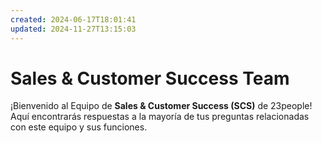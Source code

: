 ```yaml
---
created: 2024-06-17T18:01:41
updated: 2024-11-27T13:15:03
---
```


# Sales & Customer Success Team

¡Bienvenido al Equipo de **Sales & Customer Success (SCS)** de 23people! Aquí encontrarás respuestas a la mayoría de tus preguntas relacionadas con este equipo y sus funciones.
